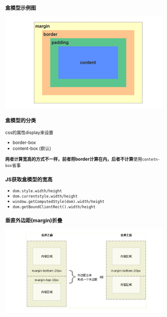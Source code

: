 ### 盒模型示例图

![image-20211129171339407](./img/image-box-model.png)



### 盒模型的分类

css的属性display来设置

- border-box
- content-box (默认)

**两者计算宽高的方式不一样，前者将border计算在内，后者不计算**使用`contetn-box`省事



### JS获取盒模型的宽高

- `dom.style.width/height`
- `dom.currentstyle.width/height`
- `window.getComputedStyle(dom).width/height`
- `dom.getBoundClientRect().width/height`





### 垂直外边距(margin)折叠

![image-20211129172306339](./img/image-margin-collapse.png)